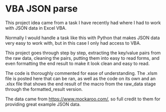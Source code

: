 # VBA JSON parse
This project idea came from a task I have recently had where I had to work with JSON data in Excel VBA.

Normally I would handle a task like this with Python that makes JSON data very easy to work with, but in this case I only had access to VBA.

This project goes through step by step, extracting the key/value pairs from the raw data, cleaning the pairs, putting them into easy to read forms, and even formatting the end result to make it look clean and easy to read.

The code is thoroughly commented for ease of understanding. The .xlsm file is posted here that can be ran, as well as the code on its own and an .xlsx file that shows the end result of the macro from the raw_data stage through the formatted_result version.

The data came from https://www.mockaroo.com/, so full credit to them for providing great example JSON data.
